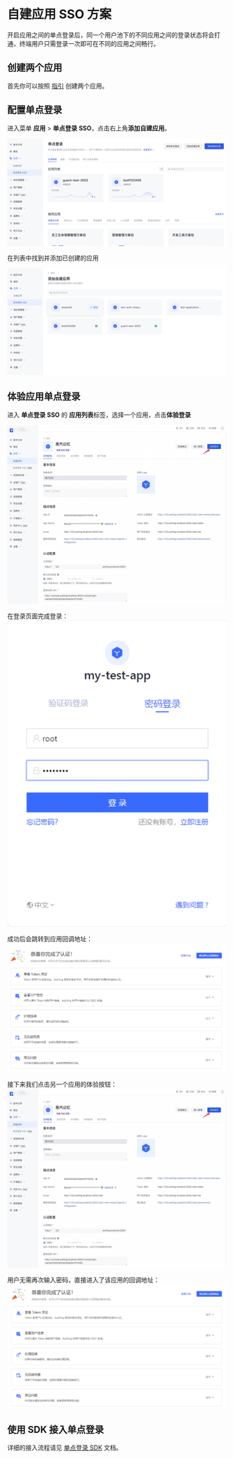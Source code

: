 # 自建应用 SSO 方案

<LastUpdated/>

开启应用之间的单点登录后，同一个用户池下的不同应用之间的登录状态将会打通，终端用户只需登录一次即可在不同的应用之间畅行。

## 创建两个应用

首先你可以按照 [指引](/guides/app-new/create-app/create-app.md) 创建两个应用。

## 配置单点登录

进入菜单 **应用** > **单点登录 SSO**，点击右上角**添加自建应用**。

<!-- 分别进入这两个应用的配置页面，选择**登录控制**标签页，开启多域名单点登录开关。 -->

![](./images/01.png)

在列表中找到并添加已创建的应用

![](./images/02.png)

## 体验应用单点登录

进入 **单点登录 SSO** 的 **应用列表**标签，选择一个应用，点击**体验登录**

![](./images/03.png)

在登录页面完成登录：
![](./images/sso04.png)

成功后会跳转到应用回调地址：
![](./images/sso05.png)

接下来我们点击另一个应用的体验按钮：
![](./images/03.png)

用户无需再次输入密码，直接进入了该应用的回调地址：
![](./images/sso07.png)

## 使用 SDK 接入单点登录

详细的接入流程请见 [单点登录 SDK](/reference/sdk-for-sso.md) 文档。
